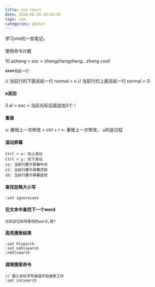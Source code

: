 ```yaml
---
title: vim learn
date: 2018-06-20 20:42:01
tags: vim
categories: editor
---
```

学习vim的一些笔记。
####
使用命令计数

10 azheng < esc >
    zhengzhengzheng...zheng
cool!

    ####另起一行

// 当前行的下面另起一行
normal > o
// 当前行的上面另起一行
normal > O

#### a追加

3 a! < esc >
    当前光标后面追加3个！

#### 重做

u: 撤销上一次修改 <
    ctrl + r >: 重做上一次修改， u的逆过程

#### 滚动屏幕

    Ctrl + e: 向上滚动
    Ctrl + y: 向下滚动
    zz: 当前行置于屏幕中间
    zt: 当前行置于屏幕顶部
    zb: 当前行置于屏幕底部

#### 查找忽略大小写

    :set ignorecase

#### 在文本中查找下一个word

    光标定位到待查找的word,按*

#### 高亮搜索结果

    :set hlsearch
    :set nohlsearch
    :nohlsearch

#### 调理搜索命令
    
    // 键入目标字符串就开始搜索工作
    :set incsearch

